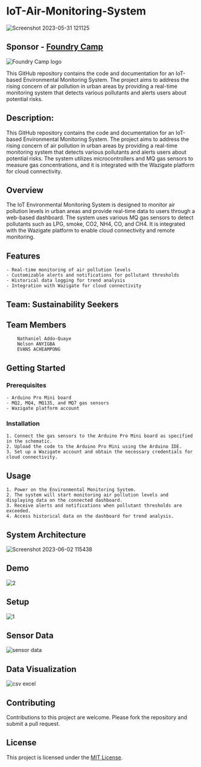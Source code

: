 # IoT-Air-Monitoring-System

![Screenshot 2023-05-31 121125](https://github.com/AWESOME04/IoT-Environmental-Monitoring-System/assets/102630199/5a6b6782-09d8-4730-b874-689ec1d82819)


## Sponsor - [Foundry Camp](https://foundry.camp/web/guest)

![Foundry Camp logo](https://github.com/AWESOME04/IoT-Environmental-Monitoring-System/assets/102630199/1bd4a2d7-be8e-4503-a09c-4d6e039758a7)

This GitHub repository contains the code and documentation for an IoT-based Environmental Monitoring System. The project aims to address the rising concern of air pollution in urban areas by providing a real-time monitoring system that detects various pollutants and alerts users about potential risks. 

## Description:
This GitHub repository contains the code and documentation for an IoT-based Environmental Monitoring System. The project aims to address the rising concern of air pollution in urban areas by providing a real-time monitoring system that detects various pollutants and alerts users about potential risks. The system utilizes microcontrollers and MQ gas sensors to measure gas concentrations, and it is integrated with the Wazigate platform for cloud connectivity.


## Overview

The IoT Environmental Monitoring System is designed to monitor air pollution levels in urban areas and provide real-time data to users through a web-based dashboard. The system uses various MQ gas sensors to detect pollutants such as LPG, smoke, CO2, NH4, CO, and CH4. It is integrated with the Wazigate platform to enable cloud connectivity and remote monitoring.

## Features
    
    - Real-time monitoring of air pollution levels
    - Customizable alerts and notifications for pollutant thresholds
    - Historical data logging for trend analysis
    - Integration with Wazigate for cloud connectivity

## Team: Sustainability Seekers

## Team Members

        Nathaniel Addo-Quaye
        Nelson ANYIGBA
        EVANS ACHEAMPONG


## Getting Started

### Prerequisites

    - Arduino Pro Mini board
    - MQ2, MQ4, MQ135, and MQ7 gas sensors
    - Wazigate platform account

### Installation

    1. Connect the gas sensors to the Arduino Pro Mini board as specified in the schematic.
    2. Upload the code to the Arduino Pro Mini using the Arduino IDE.
    3. Set up a Wazigate account and obtain the necessary credentials for cloud connectivity.

## Usage

    1. Power on the Environmental Monitoring System.
    2. The system will start monitoring air pollution levels and displaying data on the connected dashboard.
    3. Receive alerts and notifications when pollutant thresholds are exceeded.
    4. Access historical data on the dashboard for trend analysis.

## System Architecture

![Screenshot 2023-06-02 115438](https://github.com/AWESOME04/IoT-Environmental-Monitoring-System/assets/102630199/3f9ac364-2824-4d5f-b1c9-9cbd20b109c1)

## Demo

![2](https://github.com/AWESOME04/IoT-Environmental-Monitoring-System/assets/102630199/79e14557-28a0-422c-b27a-766ecea947a0)


## Setup

![1](https://github.com/AWESOME04/IoT-Environmental-Monitoring-System/assets/102630199/f46b1144-0edb-45a3-ba8b-c96e0c108ba6)

## Sensor Data

![sensor data](https://github.com/AWESOME04/IoT-Environmental-Monitoring-System/assets/102630199/ff63e11b-9bed-4c00-892d-4dcc4dc918c4)

## Data Visualization

![csv excel](https://github.com/AWESOME04/IoT-Environmental-Monitoring-System/assets/102630199/ac285a9e-8203-42d2-b5d0-6d5d86a51f19)


## Contributing

Contributions to this project are welcome. Please fork the repository and submit a pull request.

## License

This project is licensed under the [MIT License](LICENSE).
